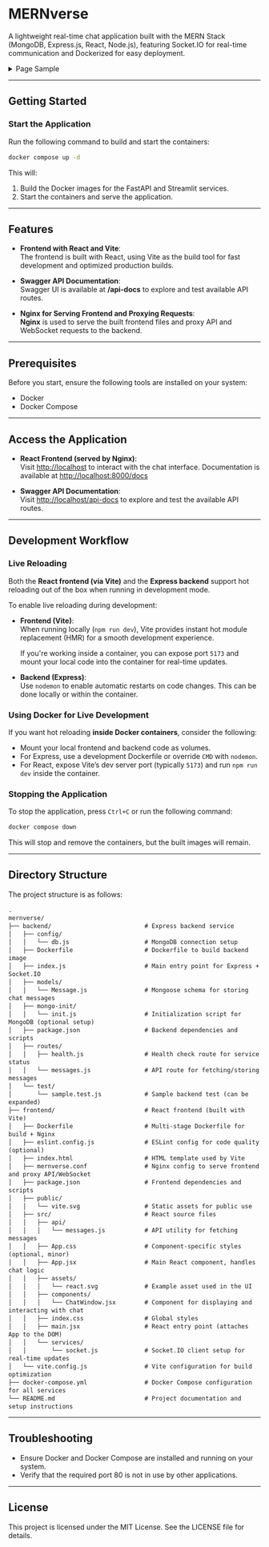 # MERNverse

A lightweight real-time chat application built with the MERN Stack (MongoDB, Express.js, React, Node.js), featuring Socket.IO for real-time communication and Dockerized for easy deployment.

<details>
  <summary>Page Sample</summary>
  <br>
  <div align="center">
    <img src="sample-files/DEMO.png" alt="DEMO img" style="width: 75%; max-width: 50px; height: auto;" />
</details>

---

## Getting Started

### Start the Application

Run the following command to build and start the containers:  

```bash
docker compose up -d
```

This will: 

1. Build the Docker images for the FastAPI and Streamlit services.  
2. Start the containers and serve the application.  

---

## Features

- **Frontend with React and Vite**:  
  The frontend is built with React, using Vite as the build tool for fast development and optimized production builds.

- **Swagger API Documentation**:  
  Swagger UI is available at **/api-docs** to explore and test available API routes.

- **Nginx for Serving Frontend and Proxying Requests**:  
  **Nginx** is used to serve the built frontend files and proxy API and WebSocket requests to the backend.

---

## Prerequisites

Before you start, ensure the following tools are installed on your system:

- Docker  
- Docker Compose  

---

## Access the Application

- **React Frontend (served by Nginx)**:  
  Visit <http://localhost> to interact with the chat interface.
  Documentation is available at <http://localhost:8000/docs>  

- **Swagger API Documentation**:  
  Visit <http://localhost/api-docs> to explore and test the available API routes.

---

## Development Workflow

### Live Reloading

Both the **React frontend (via Vite)** and the **Express backend** support hot reloading out of the box when running in development mode.

To enable live reloading during development:

- **Frontend (Vite)**:  
   When running locally (`npm run dev`), Vite provides instant hot module replacement (HMR) for a smooth development experience.

   If you're working inside a container, you can expose port `5173` and mount your local code into the container for real-time updates.

- **Backend (Express)**:  
   Use `nodemon` to enable automatic restarts on code changes. This can be done locally or within the container.

### Using Docker for Live Development

If you want hot reloading **inside Docker containers**, consider the following:

- Mount your local frontend and backend code as volumes.
- For Express, use a development Dockerfile or override `CMD` with `nodemon`.
- For React, expose Vite’s dev server port (typically `5173`) and run `npm run dev` inside the container.

### Stopping the Application

To stop the application, press `Ctrl+C` or run the following command:  

```bash
docker compose down
```

This will stop and remove the containers, but the built images will remain.  


---

## Directory Structure

The project structure is as follows:  

```shell
.  
mernverse/
├── backend/                          # Express backend service
│   ├── config/
│   │   └── db.js                     # MongoDB connection setup
│   ├── Dockerfile                    # Dockerfile to build backend image
│   ├── index.js                      # Main entry point for Express + Socket.IO
│   ├── models/
│   │   └── Message.js                # Mongoose schema for storing chat messages
│   ├── mongo-init/
│   │   └── init.js                   # Initialization script for MongoDB (optional setup)
│   ├── package.json                  # Backend dependencies and scripts
│   ├── routes/
│   │   ├── health.js                 # Health check route for service status
│   │   └── messages.js               # API route for fetching/storing messages
│   └── test/
│       └── sample.test.js            # Sample backend test (can be expanded)
├── frontend/                         # React frontend (built with Vite)
│   ├── Dockerfile                    # Multi-stage Dockerfile for build + Nginx
│   ├── eslint.config.js              # ESLint config for code quality (optional)
│   ├── index.html                    # HTML template used by Vite
│   ├── mernverse.conf                # Nginx config to serve frontend and proxy API/WebSocket
│   ├── package.json                  # Frontend dependencies and scripts
│   ├── public/
│   │   └── vite.svg                  # Static assets for public use
│   ├── src/                          # React source files
│   │   ├── api/
│   │   │   └── messages.js           # API utility for fetching messages
│   │   ├── App.css                   # Component-specific styles (optional, minor)
│   │   ├── App.jsx                   # Main React component, handles chat logic
│   │   ├── assets/
│   │   │   └── react.svg             # Example asset used in the UI
│   │   ├── components/
│   │   │   └── ChatWindow.jsx        # Component for displaying and interacting with chat
│   │   ├── index.css                 # Global styles
│   │   ├── main.jsx                  # React entry point (attaches App to the DOM)
│   │   └── services/
│   │       └── socket.js             # Socket.IO client setup for real-time updates
│   └── vite.config.js                # Vite configuration for build optimization
├── docker-compose.yml                # Docker Compose configuration for all services
└── README.md                         # Project documentation and setup instructions
```

---

## Troubleshooting

- Ensure Docker and Docker Compose are installed and running on your system.  
- Verify that the required port 80 is not in use by other applications.  

---

## License

This project is licensed under the MIT License. See the LICENSE file for details.
